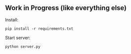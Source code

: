 ## Work in Progress (like everything else)

Install:

    pip install -r requirements.txt

Start server:

    python server.py
